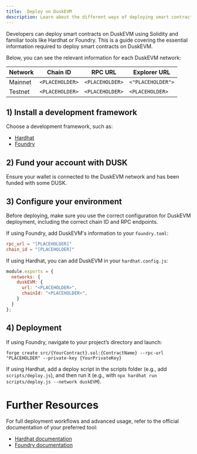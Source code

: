 ```yaml
---
title:  Deploy on DuskEVM
description: Learn about the different ways of deploying smart contracts on DuskEVM.
---
```



Developers can deploy smart contracts on DuskEVM using Solidity and familiar tools like Hardhat or Foundry. This is a guide covering the essential information required to deploy smart contracts on DuskEVM.

Below, you can see the relevant information for each DuskEVM network:

| **Network** | **Chain ID**             | **RPC URL**                   | **Explorer URL**                           |
| ------- | -------------------- | ------------------------- | --------------------------------------- |
| Mainnet | `<PLACEHOLDER>` | `<PLACEHOLDER>`       | `<"PLACEHOLDER">`          |
| Testnet | `<PLACEHOLDER>` | `<PLACEHOLDER>`       | `<PLACEHOLDER>`  |


## 1) Install a development framework

Choose a development framework, such as:
- <a href="https://hardhat.org/" target="_blank">Hardhat</a>
- <a href="https://getfoundry.sh/" target="_blank">Foundry</a>

## 2) Fund your account with DUSK

Ensure your wallet is connected to the DuskEVM network and has been funded with some DUSK.

## 3) Configure your environment

Before deploying, make sure you use the correct configuration for DuskEVM deployment, including the correct chain ID and RPC endpoints.

If using Foundry, add DuskEVM's information to your `foundry.toml`:

```toml
rpc_url = "[PLACEHOLDER]"
chain_id = "[PLACEHOLDER]"
```

If using Hardhat, you can add DuskEVM in your `hardhat.config.js`: 

```js
module.exports = {
  networks: {
    duskEVM: {
      url: "<PLACEHOLDER>",
      chainId: "<PLACEHOLDER>",
    }
  }
};
```

## 4) Deployment


If using Foundry, navigate to your project’s directory and launch: 

```
forge create src/{YourContract}.sol:{ContractName} --rpc-url "PLACEHOLDER" --private-key {YourPrivateKey}
```

If using Hardhat, add a deploy script in the scripts folder (e.g., add `scripts/deploy.js`), and then run it (e.g., with `npx hardhat run scripts/deploy.js --network duskEVM`).

# Further Resources

For full deployment workflows and advanced usage, refer to the official documentation of your preferred tool:

- <a href="https://hardhat.org/getting-started/" target="_blank">Hardhat documentation</a>
- <a href="https://getfoundry.sh/" target="_blank">Foundry documentation</a>